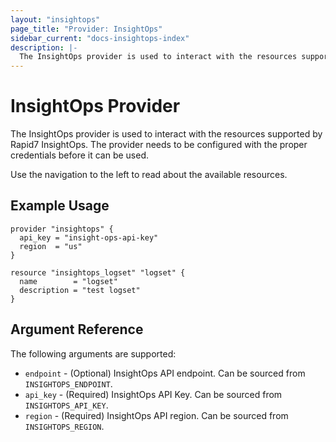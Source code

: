 ```yaml
---
layout: "insightops"
page_title: "Provider: InsightOps"
sidebar_current: "docs-insightops-index"
description: |-
  The InsightOps provider is used to interact with the resources supported by Rapid7 InsightOps. The provider needs to be configured with the proper credentials before it can be used.
---
```


# InsightOps Provider

The InsightOps provider is used to interact with the resources supported by Rapid7 InsightOps. The provider needs to be configured with the proper credentials before it can be used.

Use the navigation to the left to read about the available resources.

## Example Usage

```hcl
provider "insightops" {
  api_key = "insight-ops-api-key"
  region  = "us"
}

resource "insightops_logset" "logset" {
  name        = "logset"
  description = "test logset"
}
```

## Argument Reference

The following arguments are supported:

* `endpoint` - (Optional) InsightOps API endpoint. Can be sourced from `INSIGHTOPS_ENDPOINT`.
* `api_key` - (Required) InsightOps API Key. Can be sourced from `INSIGHTOPS_API_KEY`.
* `region` - (Required) InsightOps API region. Can be sourced from `INSIGHTOPS_REGION`.
